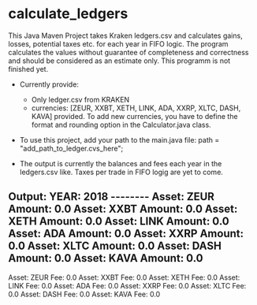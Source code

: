 # calculate_ledgers
This Java Maven Project takes Kraken ledgers.csv and calculates gains, losses, potential taxes etc. for each year in FIFO logic.
The program calculates the values without guarantee of completeness and correctness and should be considered as an estimate only.
This programm is not finished yet. 

- Currently provide:
  - Only ledger.csv from KRAKEN 
  - currencies: [ZEUR, XXBT, XETH, LINK, ADA, XXRP, XLTC, DASH, KAVA] provided.
  To add new currencies, you have to define the format and rounding option in the Calculator.java class.

- To use this project, add your path to the main.java file: path = "add_path_to_ledger.cvs_here";

- The output is currently the balances and fees each year in the ledgers.csv like.
  Taxes per trade in FIFO logig are yet to come.

Output:
YEAR:  2018   --------
Asset: ZEUR Amount: 0.0
Asset: XXBT Amount: 0.0
Asset: XETH Amount: 0.0
Asset: LINK Amount: 0.0
Asset: ADA Amount: 0.0
Asset: XXRP Amount: 0.0
Asset: XLTC Amount: 0.0
Asset: DASH Amount: 0.0
Asset: KAVA Amount: 0.0
---------------------
Asset: ZEUR Fee: 0.0
Asset: XXBT Fee: 0.0
Asset: XETH Fee: 0.0
Asset: LINK Fee: 0.0
Asset: ADA Fee: 0.0
Asset: XXRP Fee: 0.0
Asset: XLTC Fee: 0.0
Asset: DASH Fee: 0.0
Asset: KAVA Fee: 0.0
